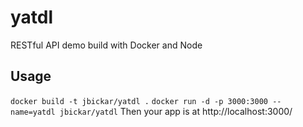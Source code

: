 # yatdl
RESTful API demo build with Docker and Node

## Usage
`docker build -t jbickar/yatdl .`
`docker run -d -p 3000:3000 --name=yatdl jbickar/yatdl`
Then your app is at http://localhost:3000/

